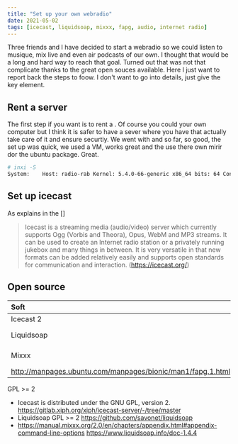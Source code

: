 ```yaml
---
title: "Set up your own webradio"
date: 2021-05-02
tags: [icecast, liquidsoap, mixxx, fapg, audio, internet radio]
---
```


Three friends and I have decided to start a webradio so we could listen to musique, 
mix live and even air podcasts of our own. I thought that would be a long and hard way to reach that goal. Turned out that was not that complicate thanks to the great open souces available. Here I just want to report back the steps to foow. I don't want to go into details, just give the key element. 


## Rent a server 

The first step if you want is to rent a . Of course you could your own computer but I think it is safer to have a sever where you have that actually take care of it and ensure securtiy. We went with []() and so far, so good, the set up was quick, we used a VM, works great and the use there own mirir dor the ubuntu package. Great. 

```sh
# inxi -S
System:    Host: radio-rab Kernel: 5.4.0-66-generic x86_64 bits: 64 Console: tty 2 Distro: Ubuntu 20.04.2 LTS (Focal Fossa) 
```

## Set up icecast 

As explains in the []

> Icecast is a streaming media (audio/video) server which currently supports Ogg (Vorbis and Theora), Opus, WebM and MP3 streams.
It can be used to create an Internet radio station or a privately running jukebox and many things in between. It is very versatile in that new formats can be added relatively easily and supports open standards for communication and interaction. (<https://icecast.org/>)



## Open source 

| Soft     | Licence | Repository | Documentation | 
|:---------|:----|:----|:----|
|Icecast 2 |GPL 2|:----|
|Liquidsoap|GPL >= 2|:----|
|Mixxx     |[GPL >= 2](https://github.com/mixxxdj/mixxx/blob/main/LICENSE#L17) |https://github.com/mixxxdj/mixxx|
| http://manpages.ubuntu.com/manpages/bionic/man1/fapg.1.html


GPL >= 2 


* Icecast is distributed under the GNU GPL, version 2. https://gitlab.xiph.org/xiph/icecast-server/-/tree/master
* Liquidsoap GPL >= 2 https://github.com/savonet/liquidsoap
* https://manual.mixxx.org/2.0/en/chapters/appendix.html#appendix-command-line-options 
https://www.liquidsoap.info/doc-1.4.4